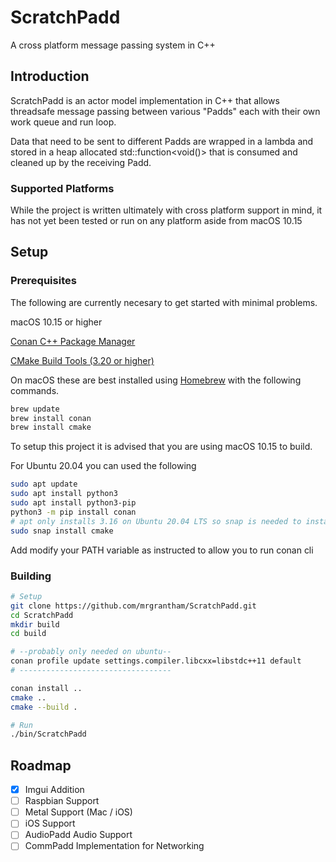 # ScratchPadd #

A cross platform message passing system in C++

## Introduction ##

ScratchPadd is an actor model implementation in C++ that allows threadsafe message passing between various "Padds" each with their own work queue and run loop.

Data that need to be sent to different Padds are wrapped in a lambda and stored in a heap allocated std::function<void()> that is consumed and cleaned up by the receiving Padd.

### Supported Platforms ###
While the project is written ultimately with cross platform support in mind, it has not yet been tested or run on any platform aside from macOS 10.15


## Setup ##

### Prerequisites ###

The following are currently necesary to get started with minimal problems.

macOS 10.15 or higher

[Conan C++ Package Manager](https://docs.conan.io/en/latest/installation.html)

[CMake Build Tools (3.20 or higher)](https://cmake.org)

On macOS these are best installed using [Homebrew](https://brew.sh) with the following commands.

``` bash
brew update
brew install conan
brew install cmake
```

To setup this project it is advised that you are using macOS 10.15 to build.

For Ubuntu 20.04 you can used the following

``` bash
sudo apt update
sudo apt install python3
sudo apt install python3-pip
python3 -m pip install conan
# apt only installs 3.16 on Ubuntu 20.04 LTS so snap is needed to install 3.20 or higher
sudo snap install cmake
```

Add modify your PATH variable as instructed to allow you to run conan cli



### Building ###

``` bash
# Setup
git clone https://github.com/mrgrantham/ScratchPadd.git
cd ScratchPadd
mkdir build
cd build

# --probably only needed on ubuntu--
conan profile update settings.compiler.libcxx=libstdc++11 default 
# ----------------------------------

conan install ..
cmake ..
cmake --build .

# Run
./bin/ScratchPadd

```

## Roadmap ##
- [X] Imgui Addition
- [ ] Raspbian Support
- [ ] Metal Support (Mac / iOS)
- [ ] iOS Support 
- [ ] AudioPadd Audio Support
- [ ] CommPadd Implementation for Networking
